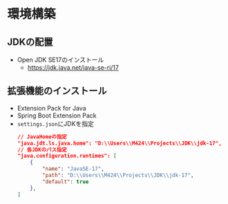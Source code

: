 # 環境構築
## JDKの配置
* Open JDK SE17のインストール
    * https://jdk.java.net/java-se-ri/17

## 拡張機能のインストール
* Extension Pack for Java
* Spring Boot Extension Pack
* `settings.json`にJDKを指定
    ```json
    // JavaHomeの指定
    "java.jdt.ls.java.home": "D:\\Users\\M424\\Projects\\JDK\\jdk-17",
    // 各JDKのパス指定
    "java.configuration.runtimes": [
        {
            "name": "JavaSE-17",
            "path": "D:\\Users\\M424\\Projects\\JDK\\jdk-17",
            "default": true
        },
    ]
    ```